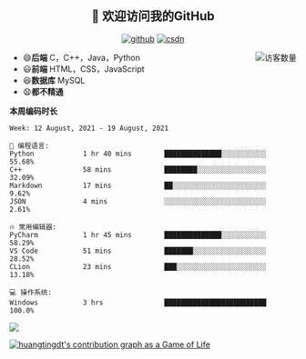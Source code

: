 <h2 align="center">👋 欢迎访问我的GitHub</h2>
  <p align="center">
    <a href="https://github.com/Huangtingdt/Huangtingdt"><img src="https://img.shields.io/badge/GitHub-ff79c6" alt="github"></a>
    <a href="https://blog.csdn.net/qq_43531216"><img src="https://img.shields.io/badge/CSDN-cf000e" alt="csdn"></a>
  </p>

  <img align='right' src="https://profile-counter.glitch.me/Huangtingdt/count.svg" alt="访客数量"/>

  - 😄**后端** C，C++，Java，Python
  - 😃**前端** HTML，CSS，JavaScript
  - 😆**数据库** MySQL
  - 😧**都不精通**

  **本周编码时长**

  <!--START_SECTION:waka-->
```text
Week: 12 August, 2021 - 19 August, 2021

💬 编程语言: 
Python            1 hr 40 mins        ██████████████░░░░░░░░░░░   55.68% 
C++               58 mins             ████████░░░░░░░░░░░░░░░░░   32.09% 
Markdown          17 mins             ██░░░░░░░░░░░░░░░░░░░░░░░   9.62% 
JSON              4 mins              ░░░░░░░░░░░░░░░░░░░░░░░░░   2.61%

🔥 常用编辑器: 
PyCharm           1 hr 45 mins        ██████████████░░░░░░░░░░░   58.29% 
VS Code           51 mins             ███████░░░░░░░░░░░░░░░░░░   28.52% 
CLion             23 mins             ███░░░░░░░░░░░░░░░░░░░░░░   13.18%

💻 操作系统: 
Windows           3 hrs               █████████████████████████   100.0%

```


<!--END_SECTION:waka-->

[![](https://github-readme-stats.vercel.app/api?theme=onedark&username=huangtingdt)](https://github.com/anuraghazra/github-readme-stats)

  [![huangtingdt's contribution graph as a Game of Life](https://github4life.herokuapp.com/huangtingdt.gif)](https://github4life.herokuapp.com/huangtingdt)

